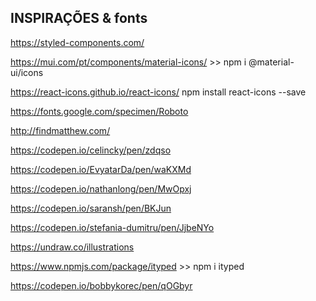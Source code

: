 ## INSPIRAÇÕES & fonts
https://styled-components.com/

https://mui.com/pt/components/material-icons/ >> npm i @material-ui/icons

https://react-icons.github.io/react-icons/ npm install react-icons --save

https://fonts.google.com/specimen/Roboto

http://findmatthew.com/

https://codepen.io/celincky/pen/zdqso

https://codepen.io/EvyatarDa/pen/waKXMd

https://codepen.io/nathanlong/pen/MwOpxj

https://codepen.io/saransh/pen/BKJun

https://codepen.io/stefania-dumitru/pen/JjbeNYo

https://undraw.co/illustrations

https://www.npmjs.com/package/ityped >> npm i ityped

https://codepen.io/bobbykorec/pen/qOGbyr